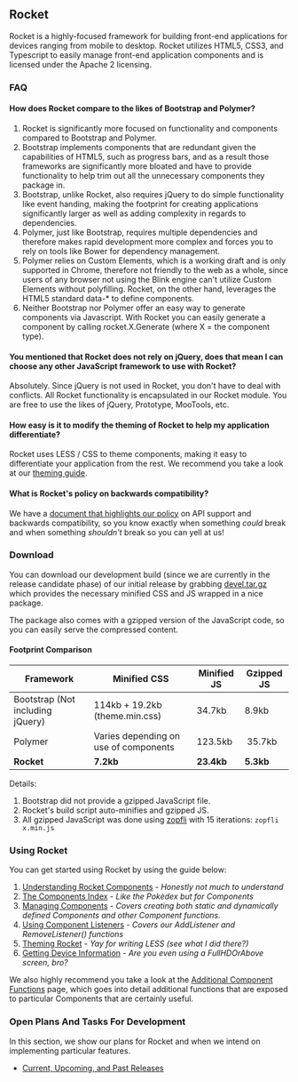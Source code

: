 ## Rocket ##

Rocket is a highly-focused framework for building front-end applications for devices ranging from mobile to desktop. Rocket utilizes HTML5, CSS3, and Typescript to easily manage front-end application components and is licensed under the Apache 2 licensing.

### FAQ ###

#### How does Rocket compare to the likes of Bootstrap and Polymer? ####

1. Rocket is significantly more focused on functionality and components compared to Bootstrap and Polymer.
2. Bootstrap implements components that are redundant given the capabilities of HTML5, such as progress bars, and as a result those frameworks are significantly more bloated and have to provide functionality to help trim out all the unnecessary components they package in.
3. Bootstrap, unlike Rocket, also requires jQuery to do simple functionality like event handing, making the footprint for creating applications significantly larger as well as adding complexity in regards to dependencies.
4. Polymer, just like Bootstrap, requires multiple dependencies and therefore makes rapid development more complex and forces you to rely on tools like Bower for dependency management.
5. Polymer relies on Custom Elements, which is a working draft and is only supported in Chrome, therefore not friendly to the web as a whole, since users of any browser not using the Blink engine can't utilize Custom Elements without polyfilling. Rocket, on the other hand, leverages the HTML5 standard data-* to define components.
6. Neither Bootstrap nor Polymer offer an easy way to generate components via Javascript. With Rocket you can easily generate a component by calling rocket.X.Generate (where X = the component type).

#### You mentioned that Rocket does not rely on jQuery, does that mean I can choose any other JavaScript framework to use with Rocket? ####

Absolutely. Since jQuery is not used in Rocket, you don't have to deal with conflicts. All Rocket functionality is encapsulated in our Rocket module. You are free to use the likes of jQuery, Prototype, MooTools, etc.

#### How easy is it to modify the theming of Rocket to help my application differentiate? ####

Rocket uses LESS / CSS to theme components, making it easy to differentiate your application from the rest. We recommend you take a look at our [theming guide](https://github.com/StroblIndustries/Rocket/wiki/Theming-Rocket).

#### What is Rocket's policy on backwards compatibility? ####

We have a [document that highlights our policy](https://github.com/StroblIndustries/Rocket/wiki/API-Support-Policy) on API support and backwards compatibility, so you know exactly when something *could* break and when something *shouldn't* break so you can yell at us!

### Download ###

You can download our development build (since we are currently in the release candidate phase) of our initial release by grabbing [devel.tar.gz](https://github.com/StroblIndustries/Metis/blob/master/devel.tar.gz) which provides the necessary minified CSS and JS wrapped in a nice package.

The package also comes with a gzipped version of the JavaScript code, so you can easily serve the compressed content.

#### Footprint Comparison ####

Framework | Minified CSS | Minified JS | Gzipped JS
--------------- | ----------------- | --------------- | --------------
Bootstrap  (Not including jQuery) | 114kb + 19.2kb (theme.min.css)| 34.7kb | 8.9kb
Polymer | Varies depending on use of components | 123.5kb | 35.7kb
**Rocket** | **7.2kb** | **23.4kb** | **5.3kb**

Details:

1. Bootstrap did not provide a gzipped JavaScript file.
2. Rocket's build script auto-minifies and gzipped JS.
3. All gzipped  JavaScript was done using [zopfli](https://code.google.com/p/zopfli/) with 15 iterations: `zopfli x.min.js`

### Using Rocket ###

You can get started using Rocket by using the guide below:

1. [Understanding Rocket Components](https://github.com/StroblIndustries/Rocket/wiki/Understanding-Rocket-Components) - *Honestly not much to understand*
2. [The Components Index](https://github.com/StroblIndustries/Rocket/wiki/Component-Index) - *Like the Pokèdex but for Components*
3. [Managing Components](https://github.com/StroblIndustries/Rocket/wiki/Managing-Components) - *Covers creating both static and dynamically defined Components and other Component functions.*
4. [Using Component Listeners](https://github.com/StroblIndustries/Rocket/wiki/Using-Component-Listeners) - *Covers our AddListener and RemoveListener() functions*
5. [Theming Rocket](https://github.com/StroblIndustries/Rocket/wiki/Theming-Rocket) - *Yay for writing LESS (see what I did there?)*
6. [Getting Device Information](https://github.com/StroblIndustries/Rocket/wiki/Getting-Device-Information) - *Are you even using a FullHDOrAbove screen, bro?*

We also highly recommend you take a look at the [Additional Component Functions](https://github.com/StroblIndustries/Rocket/wiki/Additional-Component-Functions) page, which goes into detail additional functions that are exposed to particular Components that are certainly useful.

### Open Plans And Tasks For Development ###

In this section, we show our plans for Rocket and when we intend on implementing particular features.

- [Current, Upcoming, and Past Releases](https://github.com/StroblIndustries/Rocket/wiki/Releases)
